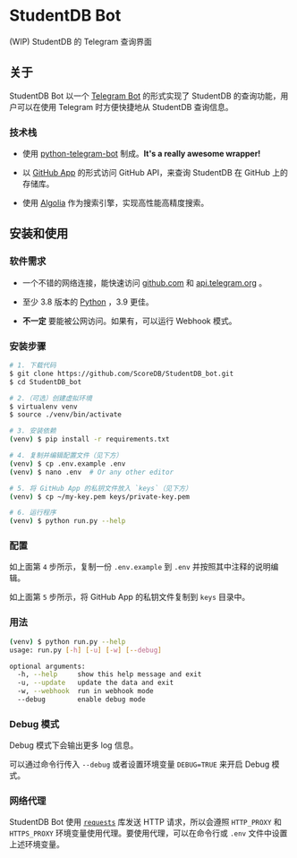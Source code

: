 # StudentDB Bot

(WIP) StudentDB 的 Telegram 查询界面

## 关于

StudentDB Bot 以一个 [Telegram Bot](https://core.telegram.org/bots) 的形式实现了 StudentDB 的查询功能，用户可以在使用 Telegram 时方便快捷地从
StudentDB 查询信息。

### 技术栈

- 使用 [python-telegram-bot](https://github.com/python-telegram-bot/python-telegram-bot) 制成。**It's a really awesome
  wrapper!**

- 以 [GitHub App](https://docs.github.com/developers/apps) 的形式访问 GitHub API，来查询 StudentDB 在 GitHub 上的存储库。

- 使用 [Algolia](http://algolia.com/) 作为搜索引擎，实现高性能高精度搜索。

## 安装和使用

### 软件需求

- 一个不错的网络连接，能快速访问 [github.com](https://github.com/) 和 [api.telegram.org](https://api.telegram.org/) 。

- 至少 3.8 版本的 [Python](https://www.python.org/) ，3.9 更佳。

- **不一定** 要能被公网访问。如果有，可以运行 Webhook 模式。

### 安装步骤

```bash
# 1. 下载代码
$ git clone https://github.com/ScoreDB/StudentDB_bot.git
$ cd StudentDB_bot

# 2.（可选）创建虚拟环境
$ virtualenv venv
$ source ./venv/bin/activate

# 3. 安装依赖
(venv) $ pip install -r requirements.txt

# 4. 复制并编辑配置文件（见下方）
(venv) $ cp .env.example .env
(venv) $ nano .env  # Or any other editor

# 5. 将 GitHub App 的私钥文件放入 `keys`（见下方）
(venv) $ cp ~/my-key.pem keys/private-key.pem

# 6. 运行程序
(venv) $ python run.py --help
```

### 配置

如上面第 `4` 步所示，复制一份 `.env.example` 到 `.env` 并按照其中注释的说明编辑。

如上面第 `5` 步所示，将 GitHub App 的私钥文件复制到 `keys` 目录中。

### 用法

```bash
(venv) $ python run.py --help
usage: run.py [-h] [-u] [-w] [--debug]

optional arguments:
  -h, --help     show this help message and exit
  -u, --update   update the data and exit
  -w, --webhook  run in webhook mode
  --debug        enable debug mode
```

### Debug 模式

Debug 模式下会输出更多 log 信息。

可以通过命令行传入 `--debug` 或者设置环境变量 `DEBUG=TRUE` 来开启 Debug 模式。

### 网络代理

StudentDB Bot 使用 [`requests`](https://requests.readthedocs.io/) 库发送 HTTP 请求，所以会遵照 `HTTP_PROXY` 和 `HTTPS_PROXY`
环境变量使用代理。要使用代理，可以在命令行或 `.env` 文件中设置上述环境变量。
